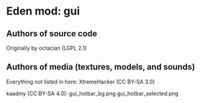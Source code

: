 Eden mod: gui
================

Authors of source code
----------------------
Originally by octacian (LGPL 2.1)

Authors of media (textures, models, and sounds)
-----------------------------------------------
Everything not listed in here:
XtremeHacker (CC BY-SA 3.0)

kaadmy (CC BY-SA 4.0):
  gui_hotbar_bg.png
  gui_hotbar_selected.png
